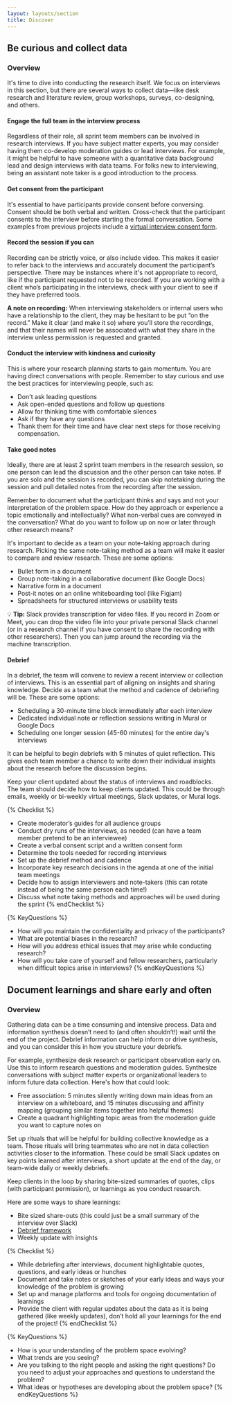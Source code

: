 ```yaml
---
layout: layouts/section
title: Discover
---
```


## Be curious and collect data

### Overview

It's time to dive into conducting the research itself. We focus on interviews in this section, but there are several ways to collect data—like desk research and literature review, group workshops, surveys, co-designing, and others.

#### Engage the full team in the interview process

Regardless of their role, all sprint team members can be involved in research interviews. If you have subject matter experts, you may consider having them co-develop moderation guides or lead interviews. For example, it might be helpful to have someone with a quantitative data background lead and design interviews with data teams. For folks new to interviewing, being an assistant note taker is a good introduction to the process.

#### Get consent from the participant

It's essential to have participants provide consent before conversing. Consent should be both verbal and written. Cross-check that the participant consents to the interview before starting the formal conversation. Some examples from previous projects include a <a href="https://docs.google.com/forms/d/e/1FAIpQLSeDKNDCK_9mc3GKBy0ZeKnKeC5XHjg8WUzyvHHc0Ya83AvyvA/viewform" target="_blank" rel="noopener noreferrer">virtual interview consent form</a>.

#### Record the session if you can

Recording can be strictly voice, or also include video. This makes it easier to refer back to the interviews and accurately document the participant’s perspective. There may be instances where it's not appropriate to record, like if the participant requested not to be recorded. If you are working with a client who’s participating in the interviews, check with your client to see if they have preferred tools.

**A note on recording:** When interviewing stakeholders or internal users who have a relationship to the client, they may be hesitant to be put “on the record.” Make it clear (and make it so) where you’ll store the recordings, and that their names will never be associated with what they share in the interview unless permission is requested and granted.

#### Conduct the interview with kindness and curiosity

This is where your research planning starts to gain momentum. You are having direct conversations with people. Remember to stay curious and use the best practices for interviewing people, such as:
- Don't ask leading questions
- Ask open-ended questions and follow up questions
- Allow for thinking time with comfortable silences
- Ask if they have any questions
- Thank them for their time and have clear next steps for those receiving compensation.

#### Take good notes

Ideally, there are at least 2 sprint team members in the research session, so one person can lead the discussion and the other person can take notes. If you are solo and the session is recorded, you can skip notetaking during the session and pull detailed notes from the recording after the session.

Remember to document what the participant thinks and says and not your interpretation of the problem space. How do they approach or experience a topic emotionally and intellectually? What non-verbal cues are conveyed in the conversation? What do you want to follow up on now or later through other research means?

It's important to decide as a team on your note-taking approach during research. Picking the same note-taking method as a team will make it easier to compare and review research. These are some options:
- Bullet form in a document
- Group note-taking in a collaborative document (like Google Docs)
- Narrative form in a document
- Post-it notes on an online whiteboarding tool (like Figjam)
- Spreadsheets for structured interviews or usability tests

💡 **Tip:** Slack provides transcription for video files. If you record in Zoom or Meet, you can drop the video file into your private personal Slack channel (or in a research channel if you have consent to share the recording with other researchers). Then you can jump around the recording via the machine transcription.

#### Debrief

In a debrief, the team will convene to review a recent interview or collection of interviews. This is an essential part of aligning on insights and sharing knowledge. Decide as a team what the method and cadence of debriefing will be. These are some options:
- Scheduling a 30-minute time block immediately after each interview
- Dedicated individual note or reflection sessions writing in Mural or Google Docs
- Scheduling one longer session (45-60 minutes) for the entire day's interviews

It can be helpful to begin debriefs with 5 minutes of quiet reflection. This gives each team member a chance to write down their individual insights about the research before the discussion begins.

Keep your client updated about the status of interviews and roadblocks. The team should decide how to keep clients updated. This could be through emails, weekly or bi-weekly virtual meetings, Slack updates, or Mural logs.

{% Checklist %}
- Create moderator’s guides for all audience groups
- Conduct dry runs of the interviews, as needed (can have a team member pretend to be an interviewee)
- Create a verbal consent script and a written consent form 
- Determine the tools needed for recording interviews 
- Set up the debrief method and cadence
- Incorporate key research decisions in the agenda at one of the initial team meetings
- Decide how to assign interviewers and note-takers (this can rotate instead of being the same person each time!)
- Discuss what note taking methods and approaches will be used during the sprint
{% endChecklist %}

{% KeyQuestions %}
- How will you maintain the confidentiality and privacy of the participants? 
- What are potential biases in the research?
- How will you address ethical issues that may arise while conducting research? 
- How will you take care of yourself and fellow researchers, particularly when difficult topics arise in interviews?
{% endKeyQuestions %}

## Document learnings and share early and often

### Overview

Gathering data can be a time consuming and intensive process. Data and information synthesis doesn’t need to (and often shouldn’t!) wait until the end of the project. Debrief information can help inform or drive synthesis, and you can consider this in how you structure your debriefs.

For example, synthesize desk research or participant observation early on. Use this to inform research questions and moderation guides. Synthesize conversations with subject matter experts or organizational leaders to inform future data collection. Here's how that could look:
- Free association: 5 minutes silently writing down main ideas from an interview on a whiteboard, and 15 minutes discussing and affinity mapping (grouping similar items together into helpful themes)
- Create a quadrant highlighting topic areas from the moderation guide you want to capture notes on

Set up rituals that will be helpful for building collective knowledge as a team. Those rituals will bring teammates who are not in data collection activities closer to the information. These could be small Slack updates on key points learned after interviews, a short update at the end of the day, or team-wide daily or weekly debriefs.

Keep clients in the loop by sharing bite-sized summaries of quotes, clips (with participant permission), or learnings as you conduct research.

Here are some ways to share learnings:
- Bite sized share-outs (this could just be a small summary of the interview over Slack)
- <a href="https://drive.google.com/file/d/1MmHCaJ_i6kWxu-63lAmNtFs7ix5Wk13r/view" target="_blank" rel="noopener noreferrer">Debrief framework</a>
- Weekly update with insights

{% Checklist %}
- While debriefing after interviews, document highlightable quotes, questions, and early ideas or hunches
- Document and take notes or sketches of your early ideas and ways your knowledge of the problem is growing
- Set up and manage platforms and tools for ongoing documentation of learnings 
- Provide the client with regular updates about the data as it is being gathered (like weekly updates), don’t hold all your learnings for the end of the project!
{% endChecklist %}

{% KeyQuestions %}
- How is your understanding of the problem space evolving? 
- What trends are you seeing? 
- Are you talking to the right people and asking the right questions? Do you need to adjust your approaches and questions to understand the problem?
- What ideas or hypotheses are developing about the problem space?
{% endKeyQuestions %}
